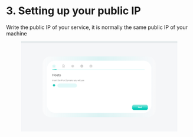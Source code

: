 # 3. Setting up your public IP

Write the public IP of your service, it is normally the same public IP of your machine

<figure><img src="../.gitbook/assets/image (4).png" alt=""><figcaption></figcaption></figure>
